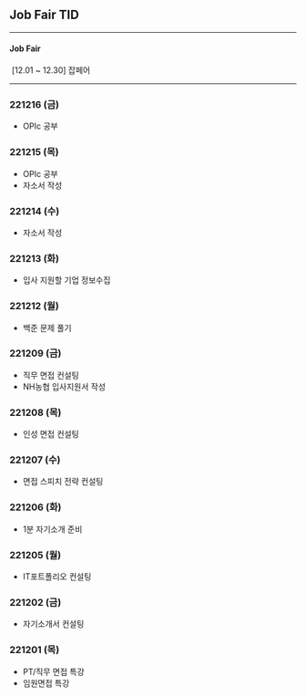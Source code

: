 ## Job Fair TID



---

#### Job Fair

​	[12.01 ~ 12.30] 잡페어

---



### 221216 (금)

- OPIc 공부



### 221215 (목)

- OPIc 공부
- 자소서 작성



### 221214 (수)

- 자소서 작성



### 221213 (화)

- 입사 지원할 기업 정보수집



### 221212 (월)

- 백준 문제 풀기



### 221209 (금)

- 직무 면접 컨설팅
- NH농협 입사지원서  작성



### 221208 (목)

- 인성 면접 컨설팅



### 221207 (수)

- 면접 스피치 전략 컨설팅



### 221206 (화)

- 1분 자기소개 준비



### 221205 (월)

- IT포트폴리오 컨설팅



### 221202 (금)

- 자기소개서 컨설팅



### 221201 (목)

- PT/직무 면접 특강
- 임원면접 특강
